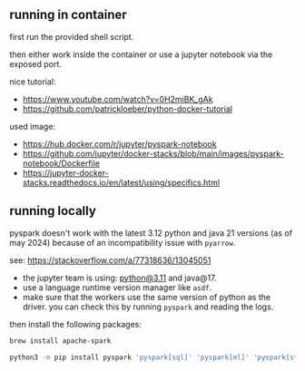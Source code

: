 ## running in container

first run the provided shell script.

then either work inside the container or use a jupyter notebook via the exposed port.

nice tutorial:

-   https://www.youtube.com/watch?v=0H2miBK_gAk
-   https://github.com/patrickloeber/python-docker-tutorial

used image:

-   https://hub.docker.com/r/jupyter/pyspark-notebook
-   https://github.com/jupyter/docker-stacks/blob/main/images/pyspark-notebook/Dockerfile
-   https://jupyter-docker-stacks.readthedocs.io/en/latest/using/specifics.html

## running locally

pyspark doesn't work with the latest 3.12 python and java 21 versions (as of may 2024) because of an incompatibility issue with `pyarrow`.

see: https://stackoverflow.com/a/77318636/13045051

-   the jupyter team is using: python@3.11 and java@17.
-   use a language runtime version manager like `asdf`.
-   make sure that the workers use the same version of python as the driver. you can check this by running `pyspark` and reading the logs.

then install the following packages:

```bash
brew install apache-spark

python3 -m pip install pyspark 'pyspark[sql]' 'pyspark[ml]' 'pyspark[streaming]'
```

